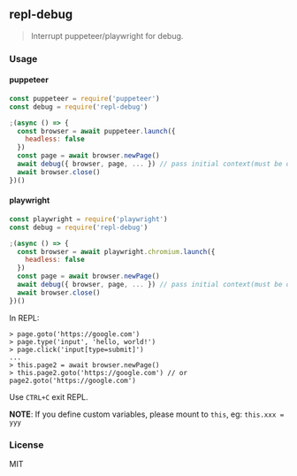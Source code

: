 ## repl-debug

> Interrupt puppeteer/playwright for debug.

### Usage

#### puppeteer

```js
const puppeteer = require('puppeteer')
const debug = require('repl-debug')

;(async () => {
  const browser = await puppeteer.launch({
    headless: false
  })
  const page = await browser.newPage()
  await debug({ browser, page, ... }) // pass initial context(must be object) to REPL.
  await browser.close()
})()
```

#### playwright

```js
const playwright = require('playwright')
const debug = require('repl-debug')

;(async () => {
  const browser = await playwright.chromium.launch({
    headless: false
  })
  const page = await browser.newPage()
  await debug({ browser, page, ... }) // pass initial context(must be object) to REPL.
  await browser.close()
})()
```

In REPL:

```
> page.goto('https://google.com')
> page.type('input', 'hello, world!')
> page.click('input[type=submit]')
...
> this.page2 = await browser.newPage()
> this.page2.goto('https://google.com') // or page2.goto('https://google.com')
```

Use `CTRL+C` exit REPL.

**NOTE**: If you define custom variables, please mount to `this`, eg: `this.xxx = yyy`

### License

MIT
